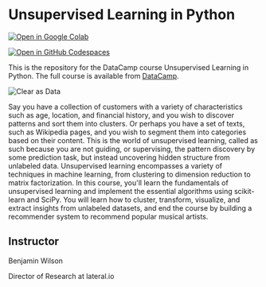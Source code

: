 # Unsupervised Learning in Python

[![Open in Google Colab](https://colab.research.google.com/assets/colab-badge.svg)](https://colab.research.google.com/github/datttrian/unsupervised-learning-in-python/blob/main/src/notebook.ipynb)

[![Open in GitHub Codespaces](https://github.com/codespaces/badge.svg)](https://codespaces.new/datttrian/unsupervised-learning-in-python)

This is the repository for the DataCamp course Unsupervised Learning in Python. The
full course is available from [DataCamp](https://www.datacamp.com/courses/unsupervised-learning-in-python).

![Clear as Data](http://drive.google.com/uc?export=view&id=1PJVtMhPE_h3g2c9wXm9tf6_pIhvMyDRI)

Say you have a collection of customers with a variety of characteristics such as age, location, and financial history, and you wish to discover patterns and sort them into clusters. Or perhaps you have a set of texts, such as Wikipedia pages, and you wish to segment them into categories based on their content. This is the world of unsupervised learning, called as such because you are not guiding, or supervising, the pattern discovery by some prediction task, but instead uncovering hidden structure from unlabeled data. Unsupervised learning encompasses a variety of techniques in machine learning, from clustering to dimension reduction to matrix factorization. In this course, you'll learn the fundamentals of unsupervised learning and implement the essential algorithms using scikit-learn and SciPy. You will learn how to cluster, transform, visualize, and extract insights from unlabeled datasets, and end the course by building a recommender system to recommend popular musical artists.

## Instructor

Benjamin Wilson

Director of Research at lateral.io
